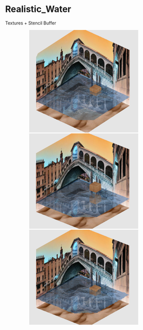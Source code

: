 # Realistic_Water
Textures + Stencil Buffer

<p align="center">
  <img src="https://raw.githubusercontent.com/Mil-m/Realistic_Water/935be1113237e7d0ba1efbd6e91899e302d3e302/Results/1-test.png" width="350"/>
  <img src="https://raw.githubusercontent.com/Mil-m/Realistic_Water/935be1113237e7d0ba1efbd6e91899e302d3e302/Results/2-test.png" width="350"/>
  <img src="https://raw.githubusercontent.com/Mil-m/Realistic_Water/935be1113237e7d0ba1efbd6e91899e302d3e302/Results/3-test.png" width="350"/>
</p>
